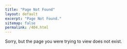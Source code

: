 ```yaml
---
title: "Page Not Found"
layout: default
excerpt: "Page Not Found."
sitemap: false
permalink: /404.html
---
```


Sorry, but the page you were trying to view does not exist.

